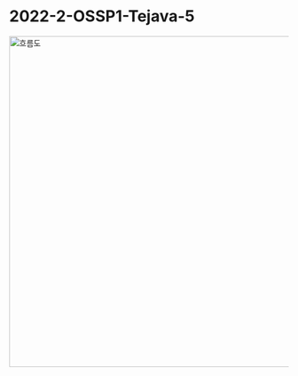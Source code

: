 # 2022-2-OSSP1-Tejava-5

<img width="597" alt="흐름도" src="https://user-images.githubusercontent.com/112921582/208559854-d04ba1e2-accc-47e8-af9a-d4b89193848f.png">
